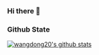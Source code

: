 ### Hi there 👋

<!--
**wangdong20/wangdong20** is a ✨ _special_ ✨ repository because its `README.md` (this file) appears on your GitHub profile.

Here are some ideas to get you started:

- 🔭 I’m currently working on ...
- 🌱 I’m currently learning ...
- 👯 I’m looking to collaborate on ...
- 🤔 I’m looking for help with ...
- 💬 Ask me about ...
- 📫 How to reach me: ...
- 😄 Pronouns: ...
- ⚡ Fun fact: ...
-->
### Github State

[![wangdong20's github stats](https://github-readme-stats.vercel.app/api?username=wangdong20&theme=dark)](https://github.com/wangdong20/github-readme-stats)

